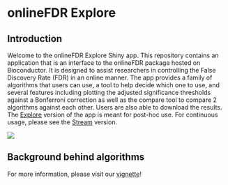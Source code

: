 # onlineFDR Explore

## Introduction
Welcome to the onlineFDR Explore Shiny app. This repository contains an application that is an interface to the onlineFDR package hosted on Bioconductor. It is designed to assist researchers in controlling the False Discovery Rate (FDR) in an online manner. The app provides a family of algorithms that users can use, a tool to help decide which one to use, and several features including plotting the adjusted significance thresholds against a Bonferroni correction as well as the compare tool to compare 2 algorithms against each other. Users are also able to download the results. The [Explore](https://mrc-bsu.shinyapps.io/onlineFDRShiny/) version of the app is meant for post-hoc use. For continuous usage, please see the [Stream](https://mrc-bsu.shinyapps.io/onlineFDRStream/) version. 

![](https://github.com/latlio/onlineFDRexplore/blob/master/www/user-diagram.png)

## Background behind algorithms
For more information, please visit our [vignette](https://dsrobertson.github.io/onlineFDR/articles/onlineFDR.html)!
